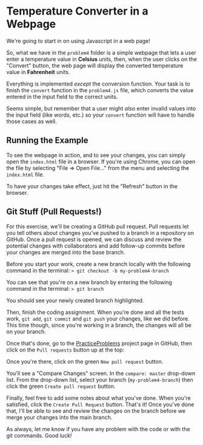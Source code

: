 # Temperature Converter in a Webpage

We're going to start in on using Javascript in a web page!

So, what we have in the `problem4` folder is a simple webpage that lets a user enter a temperature value in **Celsius**
units, then, when the user clicks on the "Convert" button, the web page will display the converted temperature value in
**Fahrenheit** units.

Everything is implemented _except_ the conversion function. Your task is to finish the `convert`
function in the `problem4.js` file, which converts the value entered in the input field to the correct units.

Seems simple, but remember that a user might _also_ enter invalid values into the input field
(like words, etc.) so your `convert` function will have to handle those cases as well.

## Running the Example
To see the webpage in action, and to see your changes, you can simply open the `index.html` file in a browser. If you're
using Chrome, you can open the file by selecting "File => Open File..." from the menu and selecting the `index.html` file.

To have your changes take effect, just hit the "Refresh" button in the browser.

## Git Stuff (Pull Requests!)
For this exercise, we'll be creating a GitHub pull request. Pull requests let you tell others about changes you've
pushed to a branch in a repository on GitHub. Once a pull request is opened, we can discuss and review the potential
changes with collaborators and add follow-up commits before your changes are merged into the base branch.

Before you start your work, create a new branch locally with the following command in the terminal:
`> git checkout -b my-problem4-branch`

You can see that you're on a new branch by entering the following command in the terminal:
`> git branch`

You should see your newly created branch highlighted.

Then, finish the coding assignment. When you're done and all the tests work, `git add`, `git commit` and `git push` your
changes, like we did before. This time though, since you're working in a branch, the changes will all be on your branch.

Once that's done, go to the [PracticeProblems](https://github.com/mfuroyama/PracticeProblems) project page in GitHub,
then click on the `Pull requests` button up at the top:

Once you're there, click on the green `New pull request` button.

You'll see a "Compare Changes" screen. In the `compare: master` drop-down list. From the drop-down list, select your
branch (`my-problem4-branch`) then click the green `Create pull request` button.

Finally, feel free to add some notes about what you've done. When you're satisfied, click the `Create Pull Request`
button. That's it! Once you've done that, I'll be able to see and review the changes on the branch before we merge
your changes into the main branch.

As always, let me know if you have any problem with the code or with the git commands. Good luck!